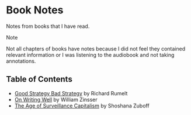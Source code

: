 # Book Notes

Notes from books that I have read.

> [!NOTE]
> Not all chapters of books have notes because I did not feel they contained relevant information or I was listening to the audiobook and not taking annotations.

## Table of Contents

* [Good Strategy Bad Strategy](good-strategy-bad-strategy.md) by Richard Rumelt
* [On Writing Well](on-writing-well.md) by William Zinsser
* [The Age of Surveillance Capitalism](the-age-of-surveillance-capitalism.md) by Shoshana Zuboff
